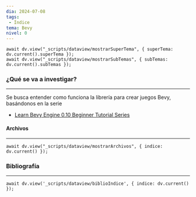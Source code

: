 ```yaml
---
dia: 2024-07-08
tags: 
 - Índice
tema: Bevy
nivel: 0
---
```

```dataviewjs
await dv.view("_scripts/dataview/mostrarSuperTema", { superTema: dv.current().superTema });
await dv.view("_scripts/dataview/mostrarSubTemas", { subTemas: dv.current().subTemas });
```
### ¿Qué se va a investigar?
---
Se busca entender como funciona la librería para crear juegos Bevy, basándonos en la serie
* [Learn Bevy Engine 0.10 Beginner Tutorial Series](https://youtube.com/playlist?list=PLVnntJRoP85JHGX7rGDu6LaF3fmDDbqyd&si=3uS8QaMgCM2ZuR5L)


#### Archivos
---
```dataviewjs
await dv.view("_scripts/dataview/mostrarArchivos", { indice: dv.current() });
```


### Bibliografía
---
```dataviewjs
await dv.view('_scripts/dataview/biblioIndice', { indice: dv.current() });
```